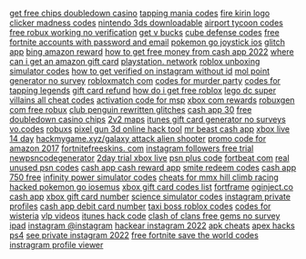 <a href="https://lookerstudio.google.com/reporting/04a6ce7e-0150-4f27-a9be-8fa566979413/page/OihED">get free chips doubledown casino</a>
<a href="https://lookerstudio.google.com/reporting/48a4e4c6-595b-452b-9f8c-0106cb366854/page/DjD">tapping mania codes</a>
<a href="https://lookerstudio.google.com/reporting/3d1f0bfb-62ad-43a2-827e-6df2f89fa5a9/page/M01AD">fire kirin logo</a>
<a href="https://lookerstudio.google.com/reporting/ad4b086e-d06c-41a5-a94a-0cc095210846/page/DjD">clicker madness codes</a>
<a href="https://lookerstudio.google.com/reporting/67dc2a05-f7bd-46e4-869b-d50e06c72614/page/DjD">nintendo 3ds downloadable</a>
<a href="https://lookerstudio.google.com/reporting/3a51e05e-d0ac-4413-8520-89b41be8f21d/page/DjD">airport tycoon codes</a>
<a href="https://lookerstudio.google.com/reporting/0320e5a5-9b1b-4f92-92d3-c57f46e8ed14/page/DjD">free robux working no verification</a>
<a href="https://lookerstudio.google.com/reporting/80343a80-6299-4285-80d1-a8b39067149e/page/DjD">get v bucks</a>
<a href="https://lookerstudio.google.com/reporting/c89de1a4-79f4-4c74-82d7-301d18122318/page/DjD">cube defense codes</a>
<a href="https://lookerstudio.google.com/reporting/ef93b0fd-4892-4b5c-9c53-b3d346096f06/page/BqpDD">free fortnite accounts with password and email</a>
<a href="https://lookerstudio.google.com/reporting/7b4bff3f-1b3c-4770-b194-6b317369f791/page/DjD">pokemon go joystick ios</a>
<a href="https://lookerstudio.google.com/reporting/dd75b9ed-4f20-4cd2-9662-b5affea8ee30/page/6zXD">glitch app</a>
<a href="https://lookerstudio.google.com/reporting/4701df75-9a5d-46a8-85ff-d70464a397df/page/DjD">bing amazon reward</a>
<a href="https://lookerstudio.google.com/reporting/38f2d30a-4412-4087-96a3-a9943c271b80/page/p_21k63ykgvc">how to get free money from cash app 2022</a>
<a href="https://lookerstudio.google.com/reporting/2b867b16-62e8-4404-8963-457edf157af1/page/DjD">where can i get an amazon gift card</a>
<a href="https://lookerstudio.google.com/reporting/1c983e82-20c2-46d9-9e35-85679bff7dc8/page/u1GED">playstation. network</a>
<a href="https://lookerstudio.google.com/reporting/e54e20eb-ead2-4a6a-b1e8-a829a63b8d07/page/DjD">roblox unboxing simulator codes</a>
<a href="https://lookerstudio.google.com/s/i7M6eKnJf64">how to get verified on instagram without id</a>
<a href="https://lookerstudio.google.com/reporting/6cb94f6c-c980-4a40-970c-71d02a71c839/page/DjD">mol point generator no survey</a>
<a href="https://lookerstudio.google.com/reporting/0949d7fe-02e8-4c76-8bd4-9e57b3f6d94c?s=lmhvBLTNuvo">robloxmatch com</a>
<a href="https://lookerstudio.google.com/reporting/03fd3ad5-ef25-4394-8328-0e5da23e03f6/page/DjD">codes for murder party</a>
<a href="https://lookerstudio.google.com/reporting/74c2f0af-4a5e-44eb-b952-eeb8ef79ab3b/page/DjD">codes for tapping legends</a>
<a href="https://lookerstudio.google.com/reporting/ab7ade6e-e9fe-4c94-adf7-7ac6db4a0750/page/DjD">gift card refund</a>
<a href="https://lookerstudio.google.com/reporting/19a0b676-e1fc-43df-9bf2-34d439e7a4cf/page/P2nDD">how do i get free roblox</a>
<a href="https://lookerstudio.google.com/reporting/60972426-b8aa-424a-b630-1a48798a7347/page/DjD">lego dc super villains all cheat codes</a>
<a href="https://lookerstudio.google.com/reporting/64f09a0a-2c3c-49f3-837a-87e6945ec174/page/DjD">activation code for msp</a>
<a href="https://lookerstudio.google.com/reporting/c55d7202-85e1-401f-a125-8968cac9bab1/page/DjD">xbox com rewards</a>
<a href="https://lookerstudio.google.com/reporting/d7b21873-7570-4eb4-b838-94b4a259e298/page/DjD">robuxgen com free robux</a>
<a href="https://lookerstudio.google.com/reporting/06b5f13d-5c4e-449f-a198-d2e4cfd8c7e8/page/DjD">club penguin rewritten glitches</a>
<a href="https://lookerstudio.google.com/reporting/43e3d96f-62c8-4d62-bc4c-0eda06a339d9/page/DjD">cash app 30</a>
<a href="https://lookerstudio.google.com/reporting/0f8f1767-65ed-497d-b4bc-d24cf62ff88a?s=itQlKYAFCWI">free doubledown casino chips</a>
<a href="https://lookerstudio.google.com/reporting/f1bcf2d2-3c2e-4d65-a163-a154ef59d239/page/DjD">2v2 maps</a>
<a href="https://lookerstudio.google.com/reporting/1db65d8b-c8ce-4792-b872-f4deb98031d0/page/DjD">itunes gift card generator no surveys</a>
<a href="https://lookerstudio.google.com/reporting/fa9c9aa8-5e1b-448c-9fe5-f4f7311ba74e/page/tBqDD">vo.codes</a>
<a href="https://lookerstudio.google.com/reporting/0c5fd3e2-4daf-4b5b-bed4-a8c9170573fb/page/DjD">robuxs</a>
<a href="https://lookerstudio.google.com/reporting/4dff8b88-b35c-423d-b4be-970947be0a8a/page/DjD">pixel gun 3d online hack tool</a>
<a href="https://lookerstudio.google.com/reporting/75e7b7a1-cfa2-4885-a459-2aa4b46f48cf/page/T51AD">mr beast cash app</a>
<a href="https://lookerstudio.google.com/reporting/e0abf3d9-500d-4516-ac7a-7064f1d87225/page/DjD">xbox live 14 day</a>
<a href="https://lookerstudio.google.com/reporting/2ba2cbbb-a9d5-4a4e-ad1e-5db0441bb5c0/page/DjD">hackmygame.xyz/galaxy attack alien shooter</a>
<a href="https://lookerstudio.google.com/reporting/ee6e1632-320c-4008-8c88-dac6efeb5aa4/page/DjD">promo code for amazon 2017</a>
<a href="https://lookerstudio.google.com/reporting/af5332df-6a75-47cc-95c7-aaee2f7c48b1/page/DjD">fortnitefreeskins. com</a>
<a href="https://lookerstudio.google.com/reporting/35d9fcfb-d635-4e23-990a-494ab9ad25c5/page/DjD">instagram followers free trial</a>
<a href="https://lookerstudio.google.com/reporting/f9d529f3-a758-4f9c-857b-1c1acaf39319/page/DjD">newpsncodegenerator</a>
<a href="https://lookerstudio.google.com/reporting/01b980cd-e522-4c03-8a03-903981f33c12/page/DjD">2day trial xbox live</a>
<a href="https://lookerstudio.google.com/reporting/3ef5b376-58a8-4f0b-b40e-c9d926ce6c67/page/pDHED">psn plus code</a>
<a href="https://lookerstudio.google.com/reporting/74526f9f-c8cf-46a8-854c-09c20d7a2206/page/DjD">fortbeat com</a>
<a href="https://lookerstudio.google.com/reporting/4bc52ff6-b9aa-4c30-8aa4-9c2f39f07a64/page/DjD">real unused psn codes</a>
<a href="https://lookerstudio.google.com/reporting/1cc15c5d-eb80-4d51-9cde-b59f32ed1753/page/DjD">cash app cash reward app</a>
<a href="https://lookerstudio.google.com/reporting/590b1ee5-733c-4c18-9593-ac6167924626/page/DjD">smite redeem codes</a>
<a href="https://lookerstudio.google.com/reporting/f213bc69-aba2-4e15-888f-a71a44209185/page/DjD">cash app 750 free</a>
<a href="https://lookerstudio.google.com/reporting/e43a1177-eee6-4c33-b1d2-2712a00f2be5/page/DjD">infinity power simulator codes</a>
<a href="https://lookerstudio.google.com/s/htMI_H7Uq7E">cheats for mmx hill climb racing</a>
<a href="https://lookerstudio.google.com/reporting/1bf13c5b-06ff-43c9-90f6-d6ded09e0caf/page/DjD">hacked pokemon go iosemus</a>
<a href="https://lookerstudio.google.com/s/vjiS4hVjun8">xbox gift card codes list</a>
<a href="https://lookerstudio.google.com/reporting/3b0724cb-ca56-4dee-abd4-83a1b0b69f8d/page/DjD">fortframe</a>
<a href="https://lookerstudio.google.com/reporting/73ed9c34-d41c-47a8-882a-20c9cd6e4d33/page/T51AD">oginject.co cash app</a>
<a href="https://lookerstudio.google.com/reporting/34026faa-74de-48f8-bb8a-f5f0a681e2e9/page/DjD">xbox gift card number</a>
<a href="https://lookerstudio.google.com/reporting/73deeae7-4939-42ee-bf5a-af9364c84a54/page/DjD">science simulator codes</a>
<a href="https://lookerstudio.google.com/reporting/3a557d82-cbe6-45f5-943d-8bd01ab677de/page/DjD">instagram private profiles</a>
<a href="https://lookerstudio.google.com/reporting/d53af5ea-026c-443f-9f35-51e01c7222a4/page/dTT9C">cash app debit card number</a>
<a href="https://lookerstudio.google.com/reporting/111c77c9-7555-47e0-b03a-cf68a06c2a62?s=n-1WF2JuZXY">taxi boss roblox codes</a>
<a href="https://lookerstudio.google.com/reporting/01db988f-5878-46cf-b2f8-f00b105dcbe1?s=qWzsTFHd0ew">codes for wisteria</a>
<a href="https://lookerstudio.google.com/reporting/dfefb928-ca4a-4da1-9944-f0ee34c58b3f/page/DjD">vlp videos</a>
<a href="https://lookerstudio.google.com/reporting/e1c5a06c-61c7-475e-9db4-54d915db6406/page/DjD">itunes hack code</a>
<a href="https://lookerstudio.google.com/reporting/f65c73c2-f5eb-4fae-a9a3-45a81dbf48fd/page/DjD">clash of clans free gems no survey ipad</a>
<a href="https://lookerstudio.google.com/s/p2kGdt8Kvoc">instagram @instagram</a>
<a href="https://lookerstudio.google.com/reporting/aa9cb5f9-7ee0-4e3c-9dcd-8ec8f28c0225/page/DjD">hackear instagram 2022</a>
<a href="https://lookerstudio.google.com/reporting/1384f80a-abd4-4104-be0f-dc0f079537d3/page/DjD">apk cheats</a>
<a href="https://lookerstudio.google.com/reporting/34c13025-cdc4-465b-8822-e59d5b04db12/page/DjD">apex hacks ps4</a>
<a href="https://lookerstudio.google.com/reporting/3741d682-bd8b-4fcc-909f-aa099534ff0d/page/DjD">see private instagram 2022</a>
<a href="https://lookerstudio.google.com/reporting/7fa293a0-bdb5-488b-8a22-ded6fe690fbb/page/DjD">free fortnite save the world codes</a>
<a href="https://lookerstudio.google.com/reporting/dd6cfab0-6c28-491b-9f3b-6c8c2d373f51/page/DjD">instragram profile viewer</a>
